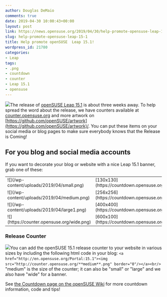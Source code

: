 ```yaml
---
author: Douglas DeMaio
comments: true
date: 2019-04-30 10:00:43+00:00
layout: post
link: https://news.opensuse.org/2019/04/30/help-promote-opensuse-leap-15-1/
slug: help-promote-opensuse-leap-15-1
title: Help promote openSUSE  Leap 15.1!
wordpress_id: 21780
categories:
- Leap
tags:
- .png
- countdown
- counter
- Leap 15.1
- opensuse
---
```


![](/wp-content/uploads/2019/04/release-is-coming-black.png)The release of [openSUSE Leap 15.1](http://en.opensuse.org/Portal:15.1) is about three weeks away. To help spread the word about the release, we have counters available at [counter.opensuse.org](https://counter.opensuse.org) and more artwork on [https://github.com/openSUSE/artwork](https://github.com/openSUSE/artwork)/. You can put these items on your social media or blog pages to make sure everybody knows that the Release is Coming!


## For you blog and social media accounts


If you want to decorate your blog or website with a nice Leap 15.1 banner, grab one of these:
<table cellpadding="4" width="100%" cellspacing="0" > 
<tbody >
<tr valign="TOP" >

<td width="84%" >![](/wp-content/uploads/2019/04/small.png)
</td>

<td width="16%" >[130x130](https://countdown.opensuse.org/small)
</td>
</tr>
<tr valign="TOP" >

<td width="84%" >![](/wp-content/uploads/2019/04/medium.png)
</td>

<td width="16%" >[256x256](https://countdown.opensuse.org/)
</td>
</tr>
<tr valign="TOP" >

<td width="84%" >![](/wp-content/uploads/2019/04/large1.png)
</td>

<td width="16%" >[400x400](https://countdown.opensuse.org/large)
</td>
</tr>
<tr valign="TOP" >

<td width="84%" >![](https://counter.opensuse.org/wide.png)
</td>

<td width="16%" >[600x100](https://countdown.opensuse.org/wide)
</td>
</tr>
</tbody>
</table>



### Release Counter


[![](http://counter.opensuse.org/small.png)](http://en.opensuse.org/Portal:13.1)You can add the openSUSE 15.1 release counter to your website in various sizes by including the following html code in your blog:
`<a href="http://en.opensuse.org/Portal:15.1"><img src="http://counter.opensuse.org/**medium**.png" border="0"/></a><br/>`
"medium" is the size of the counter; it can also be "small" or "large" and we also have "wide" for a banner.

See [the Countdown page on the openSUSE Wiki](http://en.opensuse.org/openSUSE:Countdown) for more countdown information, code and tips!
